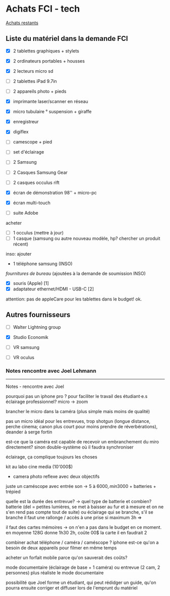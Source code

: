 # Achats FCI - tech

[Achats restants](https://docs.google.com/spreadsheets/d/1N35S7dw5ynTWNE8iaa0gSJIZjK7P65E2BkL7WZJA3Fc/edit?usp=sharing)

## Liste du matériel dans la demande FCI

- [x] 2 tablettes graphiques + stylets
- [x] 2 ordinateurs portables + housses
- [x] 2 lecteurs micro sd 
- [ ] 2 tablettes iPad 9.7in
- [ ] 2 appareils photo + pieds
- [x] imprimante laser/scanner en réseau
- [x] micro tubulaire ° suspension + giraffe
- [x] enregistreur
- [x] digiflex
- [ ] camescope + pied
- [ ] set d'éclairage
- [ ] 2 Samsung 
- [ ] 2 Casques Samsung Gear
- [ ] 2 casques occulus rift
- [x] écran de démonstration 98'' + micro-pc
- [x] écran multi-touch
- [ ] suite Adobe


acheter

- [ ] 1 occulus (mettre à jour)
- [ ] 1 casque (samsung ou autre nouveau modèle, hp? chercher un produit récent)

inso: ajouter
- 1 téléphone samsung (INSO)

*fournitures de bureau* (ajoutées à la demande de soumission INSO)

- [x] souris (Apple) [1]
- [x] adaptateur ethernet/HDMI - USB-C [2]

attention: pas de appleCare pour les tablettes dans le budget! ok.



## Autres fournisseurs

- [ ] Walter Lightning group
- [x] Studio Economik
- [ ] VR samsung
- [ ] VR oculus



### Notes rencontre avec Joel Lehmann

---

Notes - rencontre avec Joel

pourquoi pas un iphone pro ? pour faciliter le travail des étudiant·e.s
éclairage professionnel? 
micro → zoom

brancher le micro dans la caméra (plus simple mais moins de qualité)

pas un micro idéal pour les entrevues, trop shotgun (longue distance, perche cinema; canon plus court pour moins prendre de réverbérations), deander à serge fortin

est-ce que la caméra est capable de recevoir un embranchement du miro directement? sinon double-système où il faudra synchroniser

éclairage, ça complique toujours les choses


kit au labo cine media (10'000$)

- camera photo reflexe avec deux objectifs


juste un caméscope avec entrée son → 5 à 6000$, min 3000$ + batteries + trépied

quelle est la durée des entrevue? → quel type de batterie et combien? 
batterie (del = petites lumières, se met à baisser au fur et à mesure et on ne s'en rend pas compte tout de suite) ou éclairage qui se branche, s'il se branche il faut une rallonge / accès à une prise
si maximum 3h => 


il faut des cartes mémoires → on n'en a pas dans le budget en ce moment. en moyenne 128G donne 1h30 2h, coûte 00$ la carte il en faudrait 2

combiner achat téléphone / caméra / caméscope ? iphone 
est-ce qu'on a besoin de deux appareils pour filmer en même temps

acheter un forfait mobile parce qu'on sauverait des coûts? 

mode documentaire (éclairage de base + 1 caméra) ou entrevue (2 cam, 2 personnes)
plus réaliste le mode documentaire

possibilité que Joel forme un étudiant, qui peut rédidger un guide, qu'on pourra ensuite corriger et diffuser lors de l'emprunt du matériel